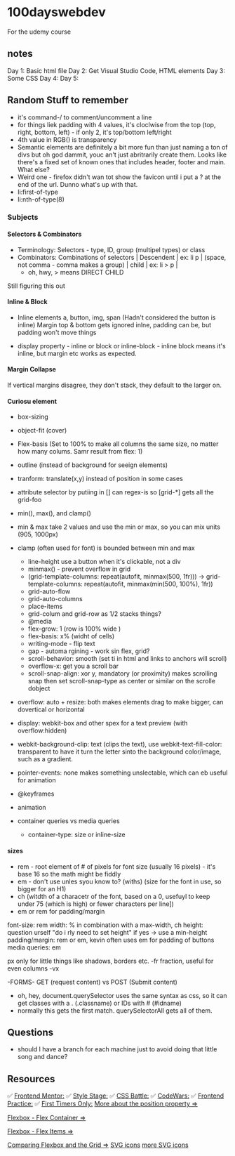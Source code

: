 # 100dayswebdev

For the udemy course

## notes

Day 1: Basic html file
Day 2: Get Visual Studio Code, HTML elements
Day 3: Some CSS
Day 4:
Day 5:

## Random Stuff to remember

- it's command-/ to comment/uncomment a line
- for things liek padding with 4 values, it's cloclwise from the top (top, right, bottom, left) - if only 2, it's top/bottom left/right
- 4th value in RGB() is transparency
- Semantic elements are definitely a bit more fun than just naming a ton of divs but oh god dammit, youc an't just abritrarily create them. Looks like there's a fixed set of known ones that includes header, footer and main. What else?
- Weird one - firefox didn't wan tot show the favicon until i put a ? at the end of the url. Dunno what's up with that.
- li:first-of-type
- li:nth-of-type(8)

### Subjects

#### Selectors & Combinators

- Terminology: Selectors - type, ID, group (multipel types) or class
- Combinators: Combinations of selectors
  | Descendent | ex: li p | (space, not comma - comma makes a group)
  | child | ex: li > p |
  - oh, hwy, > means DIRECT CHILD

Still figuring this out

#### Inline & Block

- Inline elements
  a, button, img, span
  (Hadn't considered the button is inline)
  Margin top & bottom gets ignored inlne, padding can be, but padding won't move things

- display property - inline or block or inline-block - inline block means it's inline, but margin etc works as expected.

#### Margin Collapse

If vertical margins disagree, they don't stack, they default to the larger on.

#### Curiosu element

- box-sizing
- object-fit (cover)
- Flex-basis (Set to 100% to make all columns the same size, no matter how many colums. Samr result from flex: 1)
- outline (instead of background for seeign elements)
- tranform: translate(x,y) instead of position in some cases
- attribute selector by putiing in []
  can regex-is so [grid-*] gets all the grid-foo
- min(), max(), and clamp()
- min & max take 2 values and use the min or max, so you can mix units (905, 1000px)
- clamp (often used for font) is bounded between min and max

  - line-height
    use a button when it's clickable, not a div
  - minmax() - prevent overflow in grid
  - (grid-template-columns: repeat(autofit, minmax(500, 1fr))) -> grid-template-columns: repeat(autofit, minmax(min(500, 100%), 1fr))
  - grid-auto-flow
  - grid-auto-columns
  - place-items
  - grid-colum and grid-row as 1/2 stacks things?
  - @media
  - flex-grow: 1 (row is 100% wide )
  - flex-basis: x% (widht of cells)
  - writing-mode - flip text
  - gap - automa rgining - work sin flex, grid?
  - scroll-behavior: smooth (set ti in html and links to anchors will scroll)
  - overflow-x: get you a scroll bar
  - scroll-snap-align: xor y, mandatory (or proximity) makes scrolling snap then set scroll-snap-type as center or similar on the scrolle dobject

- overflow: auto + resize: both makes elements drag to make bigger, can dovertical or horizontal
- display: webkit-box and other spex for a text preview (with overflow:hidden)
- webkit-background-clip: text (clips the text), use webkit-text-fill-color: transparent to have it turn the letter sinto the background color/image, such as a gradient.
- pointer-events: none makes something unslectable, which can eb useful for animation
- @keyframes
- animation
- container queries vs media queries

  - container-type: size or inline-size

#### sizes

- rem - root element of # of pixels for font size (usually 16 pixels) - it's base 16 so the math might be fiddly
- em - don't use unles syou know to? (withs) (size for the font in use, so bigger for an H1)
- ch (witdth of a characetr of the font, based on a 0, usefuyl to keep under 75 (which is high) or fewer characters per line])
- em or rem for padding/margin

font-size: rem
width: % in combination with a max-width, ch
height: question urself "do i rly need to set height" if yes -> use a min-height
padding/margin: rem or em, kevin often uses em for padding of buttons
media queries: em

px only for little things like shadows, borders etc.
-fr fraction, useful for even columns
-vx

-FORMS- GET (request content) vs POST (Submit content)

- oh, hey, document.querySelector uses the same syntax as css, so it can get classes with a . (.classname) or IDs with # (#idname)
- normally this gets the first match. querySelectorAll gets all of them.

## Questions

- should I have a branch for each machine just to avoid doing that little song and dance?

## Resources

✅ [Frontend Mentor:](https://www.frontendmentor.io)
✅ [Style Stage:](https://stylestage.dev)
✅ [CSS Battle:](https://cssbattle.dev/)
✅ [CodeWars:](https://www.codewars.com/)
✅ [Frontend Practice:](https://www.frontendpractice.com/)
✅ [First Timers Only:](https://www.firsttimersonly.com/)
[More about the position property =>](https://academind.com/tutorials/the-position-property/)

[Flexbox - Flex Container =>](https://academind.com/tutorials/flexbox-basics-container/)

[Flexbox - Flex Items =>](https://academind.com/tutorials/flexbox-flex-items/)

[Comparing Flexbox and the Grid =>](https://academind.com/tutorials/css-grid-vs-flexbox/)
[SVG icons](https://heroicons.dev)
[more SVG icons](https://heroicons.com)
